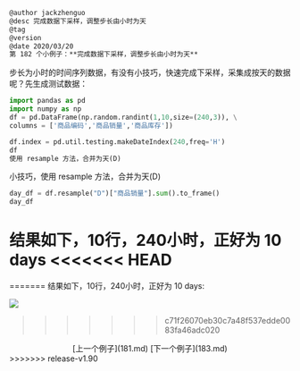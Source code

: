 
```markdown
@author jackzhenguo
@desc 完成数据下采样，调整步长由小时为天
@tag
@version 
@date 2020/03/20
第 182 个小例子：**完成数据下采样，调整步长由小时为天**
```

步长为小时的时间序列数据，有没有小技巧，快速完成下采样，采集成按天的数据呢？先生成测试数据：

```python
import pandas as pd
import numpy as np
df = pd.DataFrame(np.random.randint(1,10,size=(240,3)), \
columns = ['商品编码','商品销量','商品库存'])
```

```python
df.index = pd.util.testing.makeDateIndex(240,freq='H')
df
使用 resample 方法，合并为天(D)
```

小技巧，使用 resample 方法，合并为天(D)
```python
day_df = df.resample("D")["商品销量"].sum().to_frame()
day_df
```

结果如下，10行，240小时，正好为 10 days
<<<<<<< HEAD
=======
=======
结果如下，10行，240小时，正好为 10 days:

![](../img/182-2.png)
>>>>>>> c71f26070eb30c7a48f537edde0083fa46adc020


<center>[上一个例子](181.md)    [下一个例子](183.md)</center>
>>>>>>> release-v1.90

